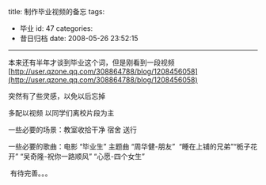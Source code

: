title: 制作毕业视频的备忘
tags:
  - 毕业
id: 47
categories:
  - 昔日归档
date: 2008-05-26 23:52:15
---

本来还有半年才谈到毕业这个词，但是刚看到一段视频[http://user.qzone.qq.com/308864788/blog/1208456058](http://user.qzone.qq.com/308864788/blog/1208456058)<!--more-->

突然有了些灵感，以免以后忘掉

多配以视频 以同学们离校片段为主

一些必要的场景：教室收拾干净 宿舍 送行

一些必要的歌曲：电影 “毕业生” 主题曲 “周华健-朋友”  “睡在上铺的兄弟”“栀子花开” “吴奇隆-祝你一路顺风” “心愿-四个女生”

 有待完善。。。